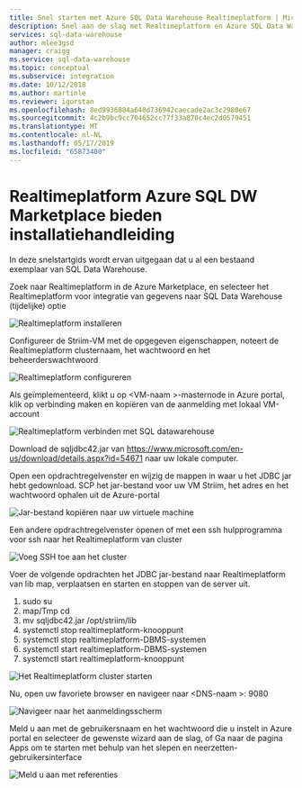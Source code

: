 ```yaml
---
title: Snel starten met Azure SQL Data Warehouse Realtimeplatform | Microsoft Docs
description: Snel aan de slag met Realtimeplatform en Azure SQL Data Warehouse.
services: sql-data-warehouse
author: mlee3gsd
manager: craigg
ms.service: sql-data-warehouse
ms.topic: conceptual
ms.subservice: integration
ms.date: 10/12/2018
ms.author: martinle
ms.reviewer: igorstan
ms.openlocfilehash: 8ed9936884a648d736942caecade2ac3c2980e67
ms.sourcegitcommit: 4c2b9bc9cc704652cc77f33a870c4ec2d0579451
ms.translationtype: MT
ms.contentlocale: nl-NL
ms.lasthandoff: 05/17/2019
ms.locfileid: "65873400"
---
```

# <a name="striim-azure-sql-dw-marketplace-offering-install-guide"></a>Realtimeplatform Azure SQL DW Marketplace bieden installatiehandleiding

In deze snelstartgids wordt ervan uitgegaan dat u al een bestaand exemplaar van SQL Data Warehouse.

Zoek naar Realtimeplatform in de Azure Marketplace, en selecteer het Realtimeplatform voor integratie van gegevens naar SQL Data Warehouse (tijdelijke) optie 

![Realtimeplatform installeren][install]

Configureer de Striim-VM met de opgegeven eigenschappen, noteert de Realtimeplatform clusternaam, het wachtwoord en het beheerderswachtwoord

![Realtimeplatform configureren][configure]

Als geïmplementeerd, klikt u op \<VM-naam >-masternode in Azure portal, klik op verbinding maken en kopiëren van de aanmelding met lokaal VM-account 

![Realtimeplatform verbinden met SQL datawarehouse][connect]

Download de sqljdbc42.jar van <https://www.microsoft.com/en-us/download/details.aspx?id=54671> naar uw lokale computer. 

Open een opdrachtregelvenster en wijzig de mappen in waar u het JDBC jar hebt gedownload. SCP het jar-bestand voor uw VM Striim, het adres en het wachtwoord ophalen uit de Azure-portal

![Jar-bestand kopiëren naar uw virtuele machine][copy-jar]

Een andere opdrachtregelvenster openen of met een ssh hulpprogramma voor ssh naar het Realtimeplatform van cluster

![Voeg SSH toe aan het cluster][ssh]

Voer de volgende opdrachten het JDBC jar-bestand naar Realtimeplatform van lib map, verplaatsen en starten en stoppen van de server uit.

   1. sudo su
   2. map/Tmp cd
   3. mv sqljdbc42.jar /opt/striim/lib
   4. systemctl stop realtimeplatform-knooppunt
   5. systemctl stop realtimeplatform-DBMS-systemen
   6. systemctl start realtimeplatform-DBMS-systemen
   7. systemctl start realtimeplatform-knooppunt

![Het Realtimeplatform cluster starten][start-striim]

Nu, open uw favoriete browser en navigeer naar \<DNS-naam >: 9080

![Navigeer naar het aanmeldingsscherm][navigate]

Meld u aan met de gebruikersnaam en het wachtwoord die u instelt in Azure portal en selecteer de gewenste wizard aan de slag, of Ga naar de pagina Apps om te starten met behulp van het slepen en neerzetten-gebruikersinterface

![Meld u aan met referenties][login]



[install]: ./media/striim-quickstart/install.png
[configure]: ./media/striim-quickstart/configure.png
[connect]:./media/striim-quickstart/connect.png
[copy-jar]:./media/striim-quickstart/copy-jar.png
[ssh]:./media/striim-quickstart/ssh.png
[start-striim]:./media/striim-quickstart/start-striim.png
[navigate]:./media/striim-quickstart/navigate.png
[login]:./media/striim-quickstart/login.png
